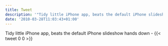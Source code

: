```yaml
---
title: Tweet
description: '"Tidy little iPhone app, beats the default iPhone slideshow hands down - "'
date: '2010-03-28T11:03:43+01:00'
---
```

Tidy little iPhone app, beats the default iPhone slideshow hands down - 
      {{< tweet 0 0 >}}
    
